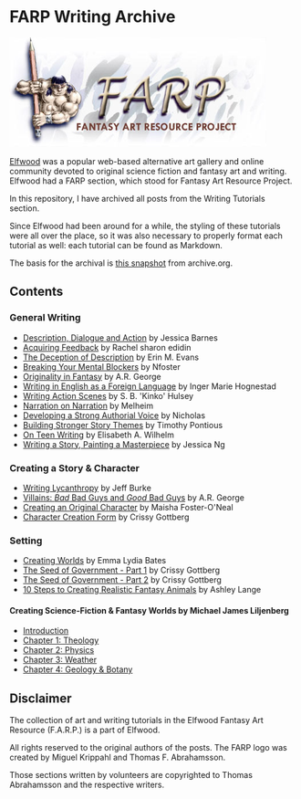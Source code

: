 # FARP Writing Archive

![FARP Logo](images/farp-logo.jpg)

[Elfwood](https://en.wikipedia.org/wiki/Elfwood) was a popular web-based alternative art gallery and online community devoted to original science fiction and fantasy art and writing. Elfwood had a FARP section, which stood for Fantasy Art Resource Project. 

In this repository, I have archived all posts from the Writing Tutorials section. 

Since Elfwood had been around for a while, the styling of these tutorials were all over the place, so it was also necessary to properly format each tutorial as well: each tutorial can be found as Markdown.

The basis for the archival is [this snapshot](https://web.archive.org/web/20110723091424/http://www.elfwood.com/farp/writing-tutorials.html) from archive.org.

## Contents

### General Writing

* [Description, Dialogue and Action](./01-general-writing/01-description-dialogue-and-action.md) by Jessica Barnes
* [Acquiring Feedback](./01-general-writing/02-acquiring-feedback.md) by Rachel sharon edidin
* [The Deception of Description](./01-general-writing/03-the-deception-of-description.md) by Erin M. Evans
* [Breaking Your Mental Blockers](./01-general-writing/04-breaking-your-mental-blockers.md) by Nfoster
* [Originality in Fantasy](./01-general-writing/05-originality-in-fantasy.md) by A.R. George
* [Writing in English as a Foreign Language](./01-general-writing/06-writing-in-english-as-a-foreign-language.md) by Inger Marie Hognestad
* [Writing Action Scenes](./01-general-writing/07-writing-action-scenes.md) by S. B. 'Kinko' Hulsey
* [Narration on Narration](./01-general-writing/08-narration-on-narration.md) by Melheim
* [Developing a Strong Authorial Voice](./01-general-writing/09-developing-a-strong-authorial-voice.md) by Nicholas
* [Building Stronger Story Themes](./01-general-writing/10-building-stronger-story-themes.md) by Timothy Pontious
* [On Teen Writing](./01-general-writing/11-on-teen-writing.md) by Elisabeth A. Wilhelm
* [Writing a Story, Painting a Masterpiece](./01-general-writing/12-writing-a-story-painting-a-masterpiece.md) by Jessica Ng

### Creating a Story & Character

* [Writing Lycanthropy](./02-creating-a-story-character/01-writing-lycanthropy.md) by Jeff Burke
* [Villains: *Bad* Bad Guys and *Good* Bad Guys](./02-creating-a-story-character/02-villains.md) by A.R. George
* [Creating an Original Character](./02-creating-a-story-character/03-creating-an-original-character.md) by Maisha Foster-O'Neal
* [Character Creation Form](./02-creating-a-story-character/04-character-creation-form.md) by Crissy Gottberg

### Setting

* [Creating Worlds](./03-creating-worlds/01-creating-worlds.md) by Emma Lydia Bates
* [The Seed of Government - Part 1](./03-creating-worlds/02-the-seed-of-government-pt1.md) by Crissy Gottberg
* [The Seed of Government - Part 2](./03-creating-worlds/03-the-seed-of-government-pt2.md) by Crissy Gottberg
* [10 Steps to Creating Realistic Fantasy Animals](./03-creating-worlds/04-ten-steps-fantasy-animals.md) by Ashley Lange

#### Creating Science-Fiction & Fantasy Worlds by Michael James Liljenberg

* [Introduction](./03-creating-worlds/05-creating-science-fiction-fantasy-worlds/00-intro.md)
* [Chapter 1: Theology](./03-creating-worlds/05-creating-science-fiction-fantasy-worlds/01-theology.md)
* [Chapter 2: Physics](./03-creating-worlds/05-creating-science-fiction-fantasy-worlds/02-physics.md)
* [Chapter 3: Weather](./03-creating-worlds/05-creating-science-fiction-fantasy-worlds/03-weather.md)
* [Chapter 4: Geology & Botany](./03-creating-worlds/05-creating-science-fiction-fantasy-worlds/04-geo.md)

## Disclaimer

The collection of art and writing tutorials in the Elfwood Fantasy Art Resource (F.A.R.P.) is a part of Elfwood.

All rights reserved to the original authors of the posts. The FARP logo was created by Miguel Krippahl and Thomas F. Abrahamsson. 

Those sections written by volunteers are copyrighted to Thomas Abrahamsson and the respective writers.